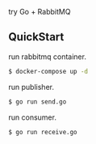 try Go + RabbitMQ

## QuickStart

run rabbitmq container.

```bash
$ docker-compose up -d
```

run publisher.

```bash
$ go run send.go
```

run consumer.

```bash
$ go run receive.go
```
